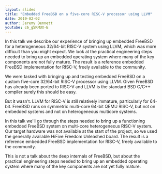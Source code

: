```yaml
---
layout: slides
title: "Embedded FreeBSD on a five-core RISC-V processor using LLVM"
date: 2019-02-02
author: Jeremy Bennett
youtube: c6_g5KMUX-E
---
```

In this talk we describe our experience of bringing up embedded FreeBSD for a heterogeneous 32/64-bit RISC-V system using LLVM, which was more difficult than you might expect. We look at the practical engineering steps needed to bring up an embedded operating system where many of the key components are not fully mature. The result is a reference embedded FreeBSD implementation for RISC-V, freely available to the community.

We were tasked with bringing up and testing embedded FreeBSD on a custom five-core 32/64-bit RISC-V processor using LLVM. Given FreeBSD has already been ported to RISC-V and LLVM is the standard BSD C/C++ compiler surely this should be easy.

But it wasn't. LLVM for RISC-V is still relatively immature, particularly for 64-bit. FreeBSD runs on symmetric multi-core 64-bit QEMU RISC-V, but not on embedded systems and not on heterogeneous multicore systems.

In this talk we'll go through the steps needed to bring up a functioning embedded FreeBSD system on multi-core heterogeneous RISC-V system. Our target hardware was not available at the start of the project, so we used the generally available HiFive Freedom Unleashed board. The result is a reference embedded FreeBSD implementation for RISC-V, freely available to the community.

This is not a talk about the deep internals of FreeBSD, but about the practical engineering steps needed to bring up an embedded operating system where many of the key components are not yet fully mature.
